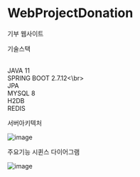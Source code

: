 # WebProjectDonation

기부 웹사이트

기술스택

<br>JAVA 11
<br>SPRING BOOT 2.7.12<\br>
<br>JPA
<br>MYSQL 8
<br>H2DB
<br>REDIS


서버아키텍처

![image](https://github.com/whdcks2252/WebProjectDonation/assets/66254633/a3c3f14d-2bb8-40fc-ba6d-1c785c4c4613)

주요기능 시퀸스 다이어그램

![image](https://github.com/whdcks2252/WebProjectDonation/assets/66254633/5bda7862-3f5b-400e-9ff8-99c1e486ae13)
